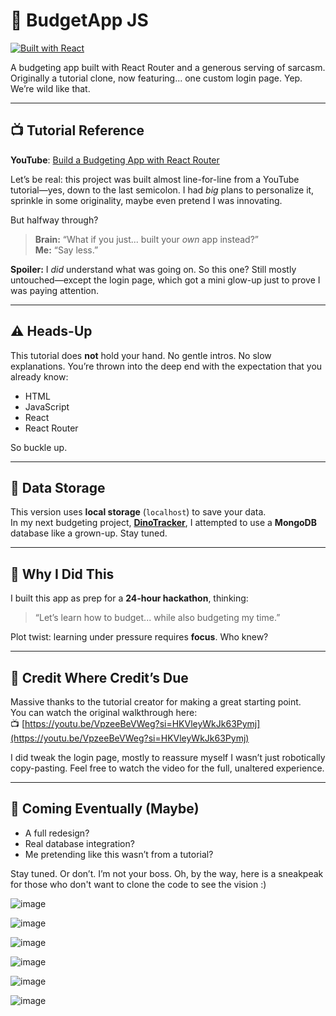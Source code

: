 # 💸 BudgetApp JS

[![Built with React](https://img.shields.io/badge/Built%20With-React-blue?style=flat&logo=react)](https://reactjs.org/)

A budgeting app built with React Router and a generous serving of sarcasm. Originally a tutorial clone, now featuring... one custom login page. Yep. We’re wild like that.

---

## 📺 Tutorial Reference

**YouTube**: [Build a Budgeting App with React Router](https://youtu.be/VpzeeBeVWeg?si=HKVleyWkJk63Pymj)

Let’s be real: this project was built almost line-for-line from a YouTube tutorial—yes, down to the last semicolon. I had *big* plans to personalize it, sprinkle in some originality, maybe even pretend I was innovating.

But halfway through?

> **Brain:** “What if you just... built your *own* app instead?”  
> **Me:** “Say less.”

**Spoiler:** I *did* understand what was going on. So this one? Still mostly untouched—except the login page, which got a mini glow-up just to prove I was paying attention.

---

## ⚠ Heads-Up

This tutorial does **not** hold your hand. No gentle intros. No slow explanations. You’re thrown into the deep end with the expectation that you already know:

- HTML  
- JavaScript  
- React  
- React Router

So buckle up.

---

## 💾 Data Storage

This version uses **local storage** (`localhost`) to save your data.  
In my next budgeting project, [**DinoTracker**](#), I attempted to use a **MongoDB** database like a grown-up. Stay tuned.

---

## 🧠 Why I Did This

I built this app as prep for a **24-hour hackathon**, thinking:

> “Let’s learn how to budget... while also budgeting my time.”

Plot twist: learning under pressure requires **focus**. Who knew?

---

## 🙌 Credit Where Credit’s Due

Massive thanks to the tutorial creator for making a great starting point.  
You can watch the original walkthrough here:  
📺 [https://youtu.be/VpzeeBeVWeg?si=HKVleyWkJk63Pymj](https://youtu.be/VpzeeBeVWeg?si=HKVleyWkJk63Pymj)

I did tweak the login page, mostly to reassure myself I wasn’t just robotically copy-pasting. Feel free to watch the video for the full, unaltered experience.

---

## 🚧 Coming Eventually (Maybe)

- A full redesign?  
- Real database integration?  
- Me pretending like this wasn’t from a tutorial?

Stay tuned. Or don’t. I’m not your boss.
Oh, by the way, here is a sneakpeak for those who don't want to clone the code to see the vision :)

![image](https://github.com/user-attachments/assets/ce033f60-a3c9-429b-910e-83e0e1ccc566)

![image](https://github.com/user-attachments/assets/3e604a86-fce1-4d37-a6f2-7d42f15f7c6a)

![image](https://github.com/user-attachments/assets/5fa7af72-76ca-47c2-8627-d4bace7e75ef)

![image](https://github.com/user-attachments/assets/ae7d3c40-9063-4eb3-9668-601b4db70362)

![image](https://github.com/user-attachments/assets/e8b909f7-c862-40db-921c-7b91228f674d)

![image](https://github.com/user-attachments/assets/55cb635d-dd15-45a2-be53-bf91445a5f25)

